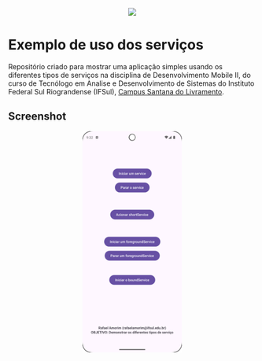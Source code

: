 <p align="center">
    <a href="http://www.santana.ifsul.edu.br/" target="_blank">
    <img src="IFSul-banner.jpg">
    </a>
</p>

# Exemplo de uso dos serviços

Repositório criado para mostrar uma aplicação simples usando os diferentes tipos de serviços 
na disciplina de Desenvolvimento Mobile II, do curso de Tecnólogo em Analise e Desenvolvimento de 
Sistemas do Instituto Federal Sul Riograndense (IFSul), [Campus Santana do Livramento](http://www.santana.ifsul.edu.br/).

## Screenshot

<p align="center">
    <img src="screenshot.png" height="450">
</p>